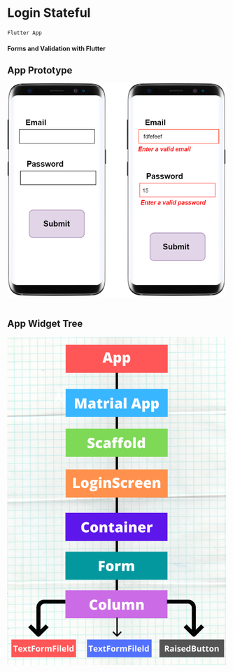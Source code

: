# Login Stateful

`Flutter App`

#### Forms and Validation with Flutter

## App Prototype
<img src='lib/src/Images/AppPrototype.png' width='500px'>

<br/>
<br/>
<h2> App Widget Tree </h2>
<img src='lib/src/Images/WidgetTree.png' width='500px'>
